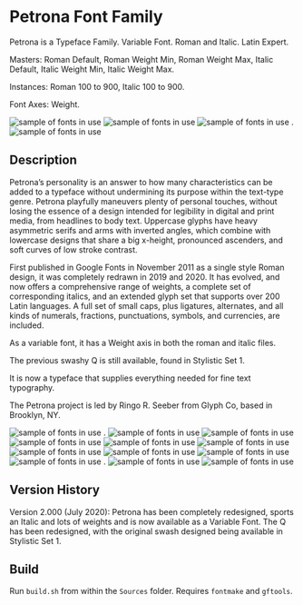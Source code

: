 # Petrona Font Family

Petrona is a Typeface Family. Variable Font. Roman and Italic. Latin Expert. 

Masters: Roman Default, Roman Weight Min, Roman Weight Max, Italic Default, Italic Weight Min, Italic Weight Max.

Instances: Roman 100 to 900, Italic 100 to 900.

Font Axes: Weight.


![sample of fonts in use](Proofs/GlyphCo_Petrona_Animation_Variable_Weight/GlyphCo_Petrona_Animation_Variable_Weight_With.gif)
![sample of fonts in use](Proofs/GlyphCo_Petrona_Specimen_Misc/GlyphCo_Petrona_Specimen_Misc-01.jpg)
![sample of fonts in use](Proofs/GlyphCo_Petrona_Specimen_Misc/GlyphCo_Petrona_Specimen_Misc-02.jpg)
. 
![sample of fonts in use](Proofs/GlyphCo_Petrona_Specimen_Misc/GlyphCo_Petrona_Specimen_Misc-03.jpg)


## Description 

Petrona’s personality is an answer to how many characteristics can be added to a typeface without undermining its purpose within the text-type genre. Petrona playfully maneuvers plenty of personal touches, without losing the essence of a design intended for legibility in digital and print media, from headlines to body text. Uppercase glyphs have heavy asymmetric serifs and arms with inverted angles, which combine with lowercase designs that share a big x-height, pronounced ascenders, and soft curves of low stroke contrast.

First published in Google Fonts in November 2011 as a single style Roman design, it was completely redrawn in 2019 and 2020. It has evolved, and now offers a comprehensive range of weights, a complete set of corresponding italics, and an extended glyph set that supports over 200 Latin languages. A full set of small caps, plus ligatures, alternates, and all kinds of numerals, fractions, punctuations, symbols, and currencies, are included.

As a variable font, it has a Weight axis in both the roman and italic files.

The previous swashy Q is still available, found in Stylistic Set 1.

It is now a typeface that supplies everything needed for fine text typography.

The Petrona project is led by Ringo R. Seeber from Glyph Co, based in Brooklyn, NY. 

![sample of fonts in use](Proofs/GlyphCo_Petrona_Animation_3gs/GlyphCo_Petrona_Animation_3gs_Without.gif)
. 
![sample of fonts in use](Proofs/GlyphCo_Petrona_Specimen_Vert/GlyphCo_Petrona_Specimen_Vert_900.jpg)
![sample of fonts in use](Proofs/GlyphCo_Petrona_Specimen_Vert/GlyphCo_Petrona_Specimen_Vert_800.jpg)
![sample of fonts in use](Proofs/GlyphCo_Petrona_Specimen_Vert/GlyphCo_Petrona_Specimen_Vert_700.jpg)
![sample of fonts in use](Proofs/GlyphCo_Petrona_Specimen_Vert/GlyphCo_Petrona_Specimen_Vert_600.jpg)
![sample of fonts in use](Proofs/GlyphCo_Petrona_Specimen_Vert/GlyphCo_Petrona_Specimen_Vert_500.jpg)
![sample of fonts in use](Proofs/GlyphCo_Petrona_Specimen_Vert/GlyphCo_Petrona_Specimen_Vert_400.jpg)
![sample of fonts in use](Proofs/GlyphCo_Petrona_Specimen_Vert/GlyphCo_Petrona_Specimen_Vert_300.jpg)
![sample of fonts in use](Proofs/GlyphCo_Petrona_Specimen_Vert/GlyphCo_Petrona_Specimen_Vert_200.jpg)
![sample of fonts in use](Proofs/GlyphCo_Petrona_Specimen_Vert/GlyphCo_Petrona_Specimen_Vert_100.jpg)
. 
![sample of fonts in use](Proofs/GlyphCo_Petrona_Animation_GlyphsGrids/GlyphCo_Petrona_Animation_GlyphsGrids.gif)
![sample of fonts in use](Proofs/GlyphCo_Petrona_Book/GlyphCo_Petrona_Book.jpg)

## Version History

Version 2.000 (July 2020): Petrona has been completely redesigned, sports an Italic and lots of weights and is now available as a Variable Font. The Q has been redesigned, with the original swash designed being available in Stylistic Set 1.


## Build

Run `build.sh` from within the `Sources` folder. Requires `fontmake` and `gftools`.

